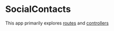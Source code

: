 SocialContacts
===

This app primarily explores [routes](/week4/w4d1/FirstRoutes/config/routes.rb) and [controllers](/week4/w4d1/FirstRoutes/app/controllers)